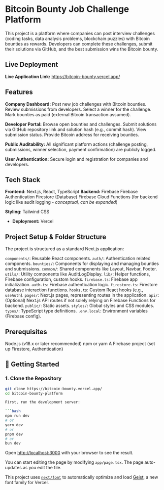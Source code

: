 # Bitcoin Bounty Job Challenge Platform

This project is a platform where companies can post interview challenges (coding tasks, data analysis problems, blockchain puzzles) with Bitcoin bounties as rewards. Developers can complete these challenges, submit their solutions via GitHub, and the best submission wins the Bitcoin bounty.

## Live Deployment

**Live Application Link:**
https://bitcoin-bounty.vercel.app/

## Features

 **Company Dashboard:**
    Post new job challenges with Bitcoin bounties.
    Review submissions from developers.
    Select a winner for the challenge.
    Mark bounties as paid (external Bitcoin transaction assumed).

 **Developer Portal:**
     Browse open bounties and challenges.
     Submit solutions via GitHub repository link and solution hash (e.g., commit hash).
     View submission status.
     Provide Bitcoin address for receiving bounties.

 **Public Auditability:**
     All significant platform actions (challenge posting, submissions, winner selection, payment confirmation) are publicly logged.

 **User Authentication:** Secure login and registration for companies and developers.

## Tech Stack

 **Frontend:** Next.js, React, TypeScript
 **Backend:** Firebase
     Firebase Authentication
     Firestore (Database)
     Firebase Cloud Functions (for backend logic like audit logging - *conceptual, can be expanded*)

 **Styling:** Tailwind CSS

* **Deployment:** Vercel
  
## Project Setup & Folder Structure
The project is structured as a standard Next.js application:

 `components/`: Reusable React components.
     `auth/`: Authentication related components.
     `bounties/`: Components for displaying and managing bounties and submissions.
     `common/`: Shared components like Layout, Navbar, Footer.
     `utils/`: Utility components like AuditLogDisplay.
 `lib/`: Helper functions, Firebase configuration, custom hooks.
     `firebase.ts`: Firebase app initialization.
     `auth.ts`: Firebase authentication logic.
     `firestore.ts`: Firestore database interaction functions.
     `hooks.ts`: Custom React hooks (e.g., `useAuth`).
 `pages/`: Next.js pages, representing routes in the application.
     `api/`: (Optional) Next.js API routes if not solely relying on Firebase Functions for backend.
 `public/`: Static assets.
 `styles/`: Global styles and CSS modules.
 `types/`: TypeScript type definitions.
 `.env.local`: Environment variables (Firebase config).

## Prerequisites

 Node.js (v18.x or later recommended)
 npm or yarn
 A Firebase project (set up Firestore, Authentication)

## 🚀 Getting Started

### 1. Clone the Repository

```bash
git clone https://bitcoin-bounty.vercel.app/
cd bitcoin-bounty-platform

First, run the development server:

```bash
npm run dev
# or
yarn dev
# or
pnpm dev
# or
bun dev
```

Open [http://localhost:3000](http://localhost:3000) with your browser to see the result.

You can start editing the page by modifying `app/page.tsx`. The page auto-updates as you edit the file.

This project uses [`next/font`](https://nextjs.org/docs/app/building-your-application/optimizing/fonts) to automatically optimize and load [Geist](https://vercel.com/font), a new font family for Vercel.
